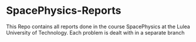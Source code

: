 # SpacePhysics-Reports
This Repo contains all reports done in the course SpacePhysics at the Lulea University of Technology. Each problem is dealt with in a separate branch


